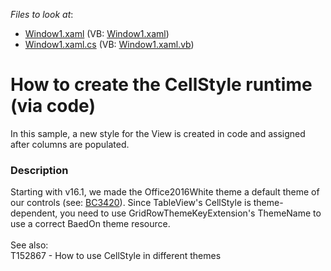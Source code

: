 <!-- default file list -->
*Files to look at*:

* [Window1.xaml](./CS/Window1.xaml) (VB: [Window1.xaml](./VB/Window1.xaml))
* [Window1.xaml.cs](./CS/Window1.xaml.cs) (VB: [Window1.xaml.vb](./VB/Window1.xaml.vb))
<!-- default file list end -->
# How to create the CellStyle runtime (via code)


<p>In this sample, a new style for the View is created in code and assigned after columns are populated. </p>


<h3>Description</h3>

<p>Starting with v16.1, we made the Office2016White theme a default theme of our controls (see:&nbsp;<a href="https://www.devexpress.com/Support/Center/VersionHistory/BreakingChanges?id=BC3420">BC3420</a>). Since TableView's CellStyle is theme-dependent, you need to use GridRowThemeKeyExtension's ThemeName to use a correct BaedOn theme resource.&nbsp;<br><br>See also:&nbsp;<br><a data-ticket="T152867">T152867 - How to use CellStyle in different themes</a></p>

<br/>


